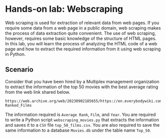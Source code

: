 # Hands-on lab: Webscraping

Web scraping is used for extraction of relevant data from web pages. If you require some data from a web page in a public domain, web scraping makes the process of data extraction quite convenient. The use of web scraping, however, requires some basic knowledge of the structure of HTML pages. In this lab, you will learn the process of analyzing the HTML code of a web page and how to extract the required information from it using web scraping in Python.

## Scenario

Consider that you have been hired by a Multiplex management organization to extract the information of the top 50 movies with the best average rating from the web link shared below.

```
https://web.archive.org/web/20230902185655/https://en.everybodywiki.com/100_Most_Highly-Ranked_Films

```

The information required is `Average Rank`, `Film`, and `Year`.
You are required to write a Python script `webscraping_movies.py` that extracts the information and saves it to a `CSV` file `top_50_films.csv`. You are also required to save the same information to a database `Movies.db` under the table name `Top_50`.
